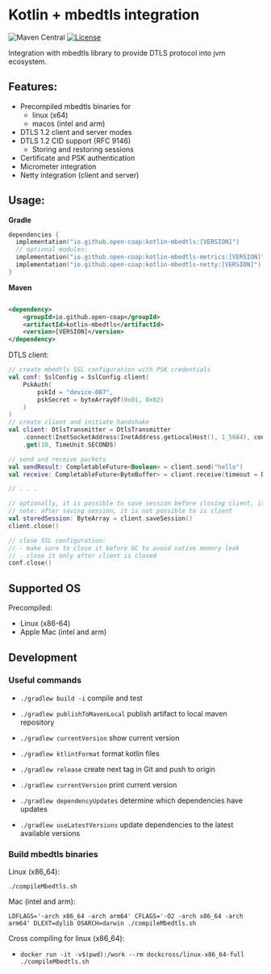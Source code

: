 Kotlin + mbedtls integration
==========================


![Maven Central](https://img.shields.io/maven-central/v/io.github.open-coap/kotlin-mbedtls)
[![License](https://img.shields.io/badge/license-Apache%202.0-brightgreen.svg)](LICENSE)

Integration with mbedtls library to provide DTLS protocol into jvm ecosystem.

## Features:

- Precompiled mbedtls binaries for
  - linux (x64)
  - macos (intel and arm)
- DTLS 1.2 client and server modes
- DTLS 1.2 CID support (RFC 9146)
  - Storing and restoring sessions
- Certificate and PSK authentication
- Micrometer integration
- Netty integration (client and server)

## Usage:

**Gradle**

```kotlin
dependencies {
  implementation("io.github.open-coap:kotlin-mbedtls:[VERSION]")
  // optional modules:
  implementation("io.github.open-coap:kotlin-mbedtls-metrics:[VERSION]")
  implementation("io.github.open-coap:kotlin-mbedtls-netty:[VERSION]")
}
```

**Maven**

```xml

<dependency>
    <groupId>io.github.open-coap</groupId>
    <artifactId>kotlin-mbedtls</artifactId>
    <version>[VERSION]</version>
</dependency>
```

DTLS client:

```kotlin
// create mbedtls SSL configuration with PSK credentials
val conf: SslConfig = SslConfig.client(
    PskAuth(
        pskId = "device-007",
        pskSecret = byteArrayOf(0x01, 0x02)
    )
)
// create client and initiate handshake
val client: DtlsTransmitter = DtlsTransmitter
    .connect(InetSocketAddress(InetAddress.getLocalHost(), 1_5684), conf, 6001)
    .get(10, TimeUnit.SECONDS)

// send and receive packets
val sendResult: CompletableFuture<Boolean> = client.send("hello")
val receive: CompletableFuture<ByteBuffer> = client.receive(timeout = Duration.ofSeconds(2))

// . . . 

// optionally, it is possible to save session before closing client, it could be later reloaded
// note: after saving session, it is not possible to is client
val storedSession: ByteArray = client.saveSession()
client.close()

// close SSL configuration:
// - make sure to close it before GC to avoid native memory leak
// - close it only after client is closed
conf.close()
```

## Supported OS

Precompiled:

- Linux (x86-64)
- Apple Mac (intel and arm)

## Development

### Useful commands

- `./gradlew build -i`             compile and test
- `./gradlew publishToMavenLocal`  publish artifact to local maven repository
- `./gradlew currentVersion`       show current version
- `./gradlew ktlintFormat`         format kotlin files

- `./gradlew release`              create next tag in Git and push to origin
- `./gradlew currentVersion`       print current version
- `./gradlew dependencyUpdates`    determine which dependencies have updates
- `./gradlew useLatestVersions`    update dependencies to the latest available versions

### Build mbedtls binaries

Linux (x86_64):

`./compileMbedtls.sh`

Mac (intel and arm):

`LDFLAGS='-arch x86_64 -arch arm64' CFLAGS='-O2 -arch x86_64 -arch arm64' DLEXT=dylib OSARCH=darwin ./compileMbedtls.sh`

Cross compiling for linux (x86_64):

- `docker run -it -v$(pwd):/work --rm dockcross/linux-x86_64-full ./compileMbedtls.sh`
